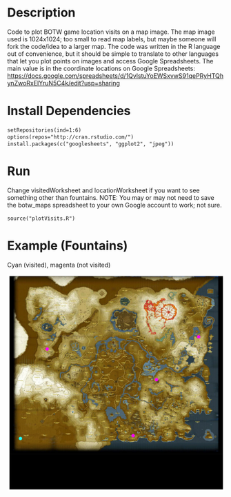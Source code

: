 # Description
Code to plot BOTW game location visits on a map image. The map image used is 1024x1024; too small to read map labels, but maybe someone will fork the code/idea to a larger map. The code was written in the R language out of convenience, but it should be simple to translate to other languages that let you plot points on images and access Google Spreadsheets. The main value is in the coordinate locations on Google Spreadsheets: https://docs.google.com/spreadsheets/d/1QvlstuYoEWSxvwS91qePRyHTQhynZwoRxEIYruN5C4k/edit?usp=sharing

# Install Dependencies 
    setRepositories(ind=1:6)
    options(repos="http://cran.rstudio.com/")
    install.packages(c("googlesheets", "ggplot2", "jpeg"))

# Run 
Change visitedWorksheet and locationWorksheet if you want to see something other than fountains. NOTE: You may or may not need to save the botw_maps spreadsheet to your own Google account to work; not sure.  

    source("plotVisits.R")

# Example (Fountains)

Cyan (visited), magenta (not visited)

![fountains](fountains.jpg)

